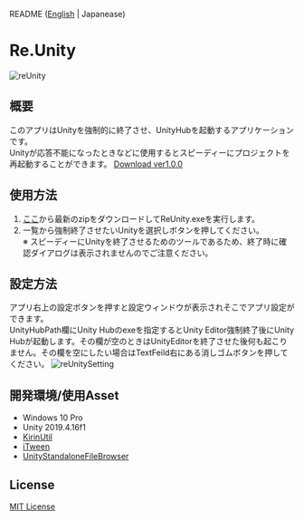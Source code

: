 README ([English](https://github.com/mizutanikirin/Re.Unity/blob/main/README.md) | Japanease)
# Re.Unity
![reUnity](https://user-images.githubusercontent.com/4795806/104938985-2e153980-59f3-11eb-8442-9ae096303a6f.png)

## 概要
このアプリはUnityを強制的に終了させ、UnityHubを起動するアプリケーションです。  
Unityが応答不能になったときなどに使用するとスピーディーにプロジェクトを再起動することができます。
[Download ver1.0.0](https://github.com/mizutanikirin/Re.Unity/releases/tag/ver1.0.0)

## 使用方法
1. [ここ](https://github.com/mizutanikirin/Re.Unity/releases/tag/ver1.0.0)から最新のzipをダウンロードしてReUnity.exeを実行します。  
2. 一覧から強制終了させたいUnityを選択しボタンを押してください。  
※ スピーディーにUnityを終了させるためのツールであるため、終了時に確認ダイアログは表示されませんのでご注意ください。

## 設定方法
アプリ右上の設定ボタンを押すと設定ウィンドウが表示されそこでアプリ設定ができます。  
UnityHubPath欄にUnity Hubのexeを指定するとUnity Editor強制終了後にUnity Hubが起動します。その欄が空のときはUnityEditorを終了させた後何も起こりません。その欄を空にしたい場合はTextFeild右にある消しゴムボタンを押してください。
![reUnitySetting](https://user-images.githubusercontent.com/4795806/104939002-353c4780-59f3-11eb-9133-49ea35e7b85c.png)

## 開発環境/使用Asset
- Windows 10 Pro
- Unity 2019.4.16f1
- [KirinUtil](https://github.com/mizutanikirin/KirinUtil)
- [iTween](https://assetstore.unity.com/packages/tools/animation/itween-84)
- [UnityStandaloneFileBrowser](https://github.com/gkngkc/UnityStandaloneFileBrowser)

## License
[MIT License](https://github.com/mizutanikirin/Re.Unity/blob/main/LICENSE)